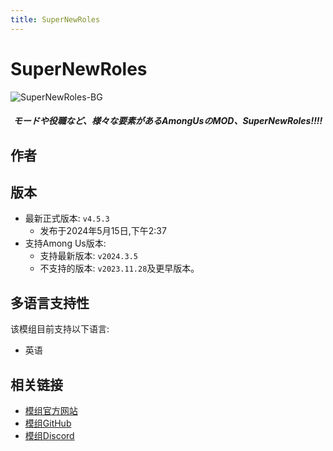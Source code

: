 ```yaml
---
title: SuperNewRoles
---
```

# SuperNewRoles
![SuperNewRoles-BG](/Image/SuperNewRoles.png)

<div align="center">
<h5>モードや役職など、様々な要素があるAmongUsのMOD、SuperNewRoles!!!!</h5>
</div>

<script setup>
import { VPTeamMembers } from 'vitepress/theme'

const members = [
  {
    avatar: '/Image/Yoking.jpg',
    name: 'Yoking',
    title: '开发者',
    org: 'SuperNewRoles',
    orgLink: 'https://github.com/SuperNewRoles',
    links: [
      { icon: 'github', link: 'https://github.com/ykundesu' },
      { icon: 'x', link: 'https://x.com/ReYYYYoking'}
    ]
  },
  {
    avatar: '/Image/UKONpeople.jpg',
    name: 'UKON people',
    title: '开发者',
    org: 'SuperNewRoles',
    orgLink: 'https://github.com/SuperNewRoles',
    links: [
      { icon: 'github', link: 'https://github.com/UKON256' },
    ]
  },
  {
    avatar: '/Image/KuratoTsukishiro.png',
    name: 'Kurato_Tsukishiro',
    title: '开发者',
    org: 'SuperNewRoles',
    orgLink: 'https://github.com/SuperNewRoles',
    links: [
      { icon: 'github', link: 'https://github.com/Kurato-Tsukishiro' },
      { icon: 'x', link: 'https://twitter.com/Kurato_SNR7' },
    ]
  },
  {
    avatar: '/Image/Kuki.png',
    name: 'Kuki',
    title: '开发者',
    org: 'SuperNewRoles',
    orgLink: 'https://github.com/SuperNewRoles',
    links: [
      { icon: 'github', link: 'https://github.com/Kuki12345' },
    ]
  },
  {
    avatar: '/Image/Glaceon.jpg',
    name: 'Glaceon',
    title: '开发者',
    org: 'SuperNewRoles',
    orgLink: 'https://github.com/SuperNewRoles',
    links: [
      { icon: 'github', link: 'https://github.com/Glaceon-471' },
      { icon: 'x', link: 'https://twitter.com/Glaceon_SNR11' },
    ]
  },
]
</script>

## 作者

<div align="center">
<VPTeamMembers size="small" :members="members" />
</div>

## 版本
- 最新正式版本: `v4.5.3`
  - 发布于2024年5月15日,下午2:37
- 支持Among Us版本:
    - 支持最新版本: `v2024.3.5`
    - 不支持的版本: `v2023.11.28`及更早版本。

## 多语言支持性
该模组目前支持以下语言:
- 英语

## 相关链接
- [模组官方网站](http://theotherroles.de)
- [模组GitHub](https://github.com/TheOtherRolesAU/TheOtherRoles)
- [模组Discord](https://discord.gg/77RkMJHWsM)